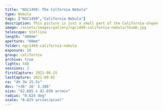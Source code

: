 ```yaml
---
title: "NGC1499: The Calfornia Nebula"
type: Nebula
tags: ["NGC1499","California Nebula"]
description: This picture is just a small part of the California-shaped NGC1499, a faint nebula that requires lots of exposure and/or narrowband filters to truly appreciate.
image: /assets/images/gallery/ngc1499-california-nebula/thumb.jpg
telescope: Stellina
length: "400mm"
aperture: "80mm"
folder: ngc1499-california-nebula
exposure: 10
group: california
archive: true
lights: 548
sessions: 2
firstCapture: 2021-06-15 
lastCapture: 2021-09-02
ra: "4h 3m 15.5s"
dec: "+36° 26' 5.386"
size: "62.685 x 41.039 arcmin"
radius: "0.624 deg"
scale: "0.825 arcsec/pixel"
---
```

